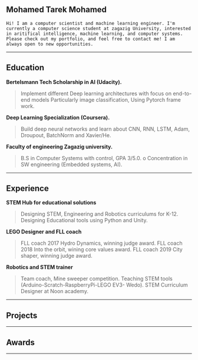 ## Mohamed Tarek Mohamed
```Hi! I am a computer scientist and machine learning engineer. I'm currently a computer science student at zagazig University, interested in aritifical intelligence, machine learning, and computer systems. Please check out my portfolio, and feel free to contact me! I am always open to new opportunities. ```

___

## Education
__Bertelsmann Tech Scholarship in AI (Udacity).__                                                                  
>Implement different Deep learning architectures with focus on end-to-end models Particularly image classification, Using Pytorch frame work.

__Deep Learning Specialization (Coursera).__
>Build deep neural networks and learn about CNN, RNN, LSTM, Adam, Droupout, BatchNorm and Xavier/He.

__Faculty of engineering Zagazig university.__
>B.S in Computer Systems with control, GPA 3/5.0.
o Concentration in SW engineering (Embedded systems, AI).

***

## Experience
__STEM Hub for educational solutions__
>Designing STEM, Engineering and Robotics curriculums for K-12.
>Designing Educational tools using Python and Unity.

__LEGO Designer and FLL coach__
>FLL coach 2017 Hydro Dynamics, winning judge award. FLL coach 2018 Into the orbit, wining core values award. FLL coach 2019 City shaper, winning judge award.

__Robotics and STEM trainer__
>Team coach, Mine sweeper competition.
>Teaching STEM tools (Arduino-Scratch-RaspberryPi-LEGO EV3- Wedo). STEM Curriculum Designer at Noon academy.

***

## Projects

****

## Awards


****
